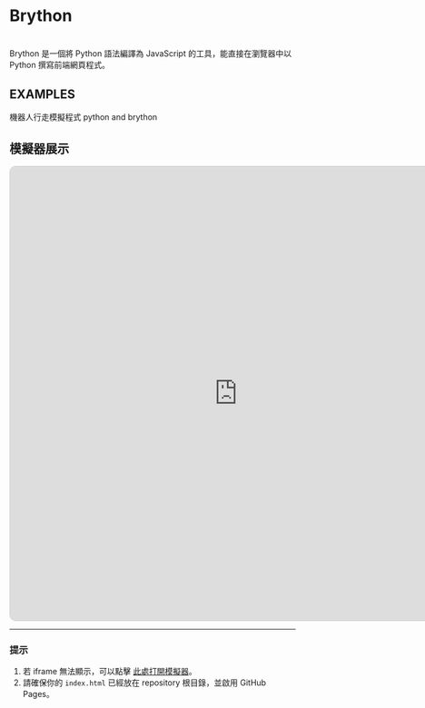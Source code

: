 # Brython
#

Brython 是一個將 Python 語法編譯為 JavaScript 的工具，能直接在瀏覽器中以 Python 撰寫前端網頁程式。
## EXAMPLES
機器人行走模擬程式 python and brython

## 模擬器展示

<iframe src="https://leceichen.github.io/w7-Brython/" 
        width="800" height="800" 
        style="border:1px solid #ccc; border-radius:10px;">
  您的瀏覽器不支援 iframe。
</iframe>

---

### 提示

1. 若 iframe 無法顯示，可以點擊 [此處打開模擬器](https://leceichen.github.io/w7-Brython/)。
2. 請確保你的 `index.html` 已經放在 repository 根目錄，並啟用 GitHub Pages。

